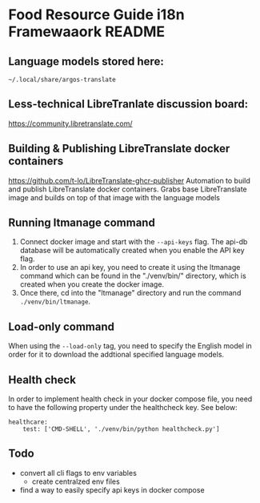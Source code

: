 # Food Resource Guide i18n Framewaaork README

## Language models stored here:  
`~/.local/share/argos-translate`

## Less-technical LibreTranlate discussion board:  
https://community.libretranslate.com/


## Building & Publishing LibreTranslate docker containers
https://github.com/t-lo/LibreTranslate-ghcr-publisher
Automation to build and publish LibreTranslate docker containers. Grabs base LibreTranslate image and builds on top of that image with the language models

## Running ltmanage command
1. Connect docker image and start with the `--api-keys` flag. The api-db database will be automatically created when you enable the API key flag.
2. In order to use an api key, you need to create it using the ltmanage command which can be found in the "./venv/bin/" directory, which is created when you create the docker image.
3. Once there, cd into the "ltmanage" directory and run the command `./venv/bin/ltmanage`.

## Load-only command
When using the `--load-only` tag, you need to specify the English model in order for it to download the addtional specified language models. 

## Health check
In order to implement health check in your docker compose file, you need to have the following property under the healthcheck key. See below:
```
healthcare:
    test: ['CMD-SHELL', './venv/bin/python healthcheck.py']
```

## Todo
- convert all cli flags to env variables
    - create centralzed env files
- find a way to easily specify api keys in docker compose